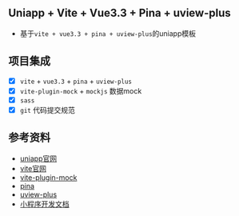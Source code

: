 ## Uniapp + Vite + Vue3.3 + Pina + uview-plus

- 基于`vite + vue3.3 + pina + uview-plus`的uniapp模板

## 项目集成

- [x] `vite` + `vue3.3` + `pina` + `uview-plus`
- [x] `vite-plugin-mock` + `mockjs` 数据mock
- [x] `sass`
- [x] `git` 代码提交规范

## 参考资料

- [uniapp官网](https://uniapp.dcloud.net.cn/quickstart-cli.html)
- [vite官网](https://cn.vitejs.dev/)
- [vite-plugin-mock](https://github.com/vbenjs/vite-plugin-mock)
- [pina](https://pinia.vuejs.org/)
- [uview-plus](https://uiadmin.net/uview-plus/components/intro.html)
- [小程序开发文档](https://developers.weixin.qq.com/miniprogram/dev/api/)
